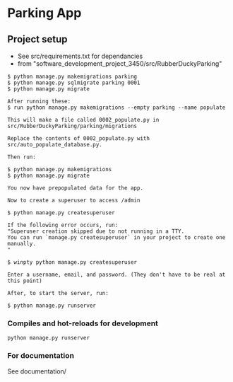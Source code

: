 # Parking App

## Project setup

- See src/requirements.txt for dependancies
- from "software_development_project_3450/src/RubberDuckyParking"
```
$ python manage.py makemigrations parking
$ python manage.py sqlmigrate parking 0001
$ python manage.py migrate

After running these:
$ run python manage.py makemigrations --empty parking --name populate

This will make a file called 0002_populate.py in src/RubberDuckyParking/parking/migrations

Replace the contents of 0002_populate.py with src/auto_populate_database.py.

Then run:

$ python manage.py makemigrations
$ python manage.py migrate

You now have prepopulated data for the app.

Now to create a superuser to access /admin

$ python manage.py createsuperuser

If the following error occurs, run:
"Superuser creation skipped due to not running in a TTY. 
You can run `manage.py createsuperuser` in your project to create one manually.
"

$ winpty python manage.py createsuperuser

Enter a username, email, and password. (They don't have to be real at this point)

After, to start the server, run:

$ python manage.py runserver
```

### Compiles and hot-reloads for development
```
python manage.py runserver
```

### For documentation
See documentation/